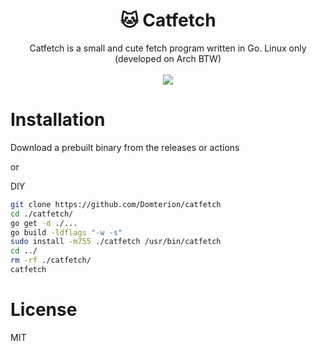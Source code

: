 <div align="center">
    <h1>🐱 Catfetch</h1>
    Catfetch is a small and cute fetch program written in Go. Linux only (developed on Arch BTW)
    <br>
    <br>
    <img src="https://domiscute.com/qaHDa-DQ4.png"></img>
</div>

# Installation

Download a prebuilt binary from the releases or actions 

or

DIY

```sh
git clone https://github.com/Domterion/catfetch
cd ./catfetch/
go get -d ./...
go build -ldflags "-w -s"
sudo install -m755 ./catfetch /usr/bin/catfetch
cd ../
rm -rf ./catfetch/
catfetch
```

# License
MIT
